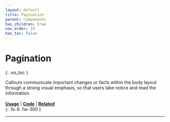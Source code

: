 ```yaml
---
layout: default
title: Pagination
parent: Components
has_children: true
nav_order: 19
has_toc: false
---
```



# Pagination  
{: .no_toc }

Callouts communicate important changes or facts within the body layout through a strong visual emphasis, so that users take notice and read the information.
<br><br>
[**Usage**]() | [**Code**]() | [**Related**]()
<br>
{: .fs-6 .fw-300 }




---
